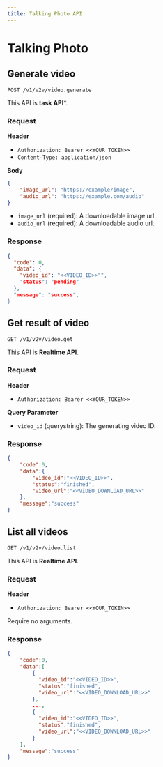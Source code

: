 ```yaml
---
title: Talking Photo API
---
```


# Talking Photo


## Generate video

```
POST /v1/v2v/video.generate
```

This API is **task API***.

### Request

**Header**

- `Authorization: Bearer <<YOUR_TOKEN>>`
- `Content-Type: application/json`

**Body**
```json
{
    "image_url": "https://example/image",
    "audio_url": "https://example.com/audio"
}
```

- `image_url` (required): A downloadable image url.
- `audio_url` (required): A downloadable audio url.

### Response

```json
{
  "code": 0,
  "data": {
    "video_id": "<<VIDEO_ID>>"",
    "status": "pending"
  },
  "message": "success",
}
```


## Get result of video

```
GET /v1/v2v/video.get
```

This API is **Realtime API**.

### Request

**Header**

- `Authorization: Bearer <<YOUR_TOKEN>>`

**Query Parameter**

- `video_id` (querystring): The generating video ID.


### Response

```json
{
    "code":0,
    "data":{
        "video_id":"<<VIDEO_ID>>",
        "status":"finished",
        "video_url":"<<VIDEO_DOWNLOAD_URL>>"
    },
    "message":"success"
}

```

## List all videos

```
GET /v1/v2v/video.list
```

This API is **Realtime API**.

### Request

**Header**

- `Authorization: Bearer <<YOUR_TOKEN>>`

Require no arguments.

### Response

```json
{
    "code":0,
    "data":[
        {
          "video_id":"<<VIDEO_ID>>",
          "status":"finished",
          "video_url":"<<VIDEO_DOWNLOAD_URL>>"
        },
        ...,
        {
          "video_id":"<<VIDEO_ID>>",
          "status":"finished",
          "video_url":"<<VIDEO_DOWNLOAD_URL>>"
        }
    ],
    "message":"success"
}

```
